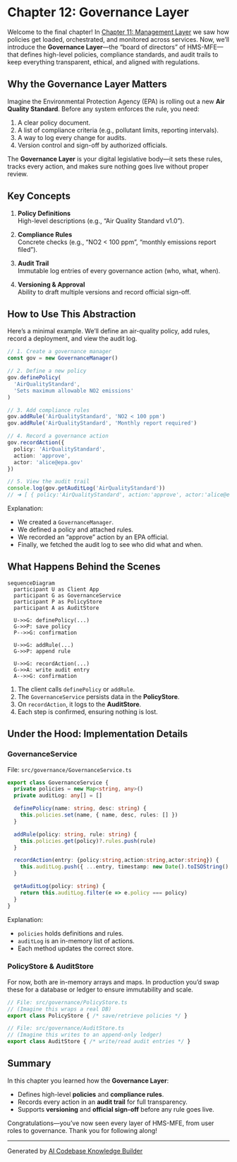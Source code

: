 # Chapter 12: Governance Layer

Welcome to the final chapter! In [Chapter 11: Management Layer](11_management_layer_.md) we saw how policies get loaded, orchestrated, and monitored across services. Now, we’ll introduce the **Governance Layer**—the “board of directors” of HMS-MFE—that defines high-level policies, compliance standards, and audit trails to keep everything transparent, ethical, and aligned with regulations.

## Why the Governance Layer Matters

Imagine the Environmental Protection Agency (EPA) is rolling out a new **Air Quality Standard**. Before any system enforces the rule, you need:

1. A clear policy document.
2. A list of compliance criteria (e.g., pollutant limits, reporting intervals).
3. A way to log every change for audits.
4. Version control and sign-off by authorized officials.

The **Governance Layer** is your digital legislative body—it sets these rules, tracks every action, and makes sure nothing goes live without proper review.

## Key Concepts

1. **Policy Definitions**  
   High-level descriptions (e.g., “Air Quality Standard v1.0”).

2. **Compliance Rules**  
   Concrete checks (e.g., “NO2 < 100 ppm”, “monthly emissions report filed”).

3. **Audit Trail**  
   Immutable log entries of every governance action (who, what, when).

4. **Versioning & Approval**  
   Ability to draft multiple versions and record official sign-off.

## How to Use This Abstraction

Here’s a minimal example. We’ll define an air-quality policy, add rules, record a deployment, and view the audit log.

```ts
// 1. Create a governance manager
const gov = new GovernanceManager()

// 2. Define a new policy
gov.definePolicy(
  'AirQualityStandard',
  'Sets maximum allowable NO2 emissions'
)

// 3. Add compliance rules
gov.addRule('AirQualityStandard', 'NO2 < 100 ppm')
gov.addRule('AirQualityStandard', 'Monthly report required')

// 4. Record a governance action
gov.recordAction({
  policy: 'AirQualityStandard',
  action: 'approve',
  actor: 'alice@epa.gov'
})

// 5. View the audit trail
console.log(gov.getAuditLog('AirQualityStandard'))
// ➜ [ { policy:'AirQualityStandard', action:'approve', actor:'alice@epa.gov', timestamp:'…' } ]
```

Explanation:
- We created a `GovernanceManager`.
- We defined a policy and attached rules.
- We recorded an “approve” action by an EPA official.
- Finally, we fetched the audit log to see who did what and when.

## What Happens Behind the Scenes

```mermaid
sequenceDiagram
  participant U as Client App
  participant G as GovernanceService
  participant P as PolicyStore
  participant A as AuditStore

  U->>G: definePolicy(...)
  G->>P: save policy
  P-->>G: confirmation

  U->>G: addRule(...)
  G->>P: append rule

  U->>G: recordAction(...)
  G->>A: write audit entry
  A-->>G: confirmation
```

1. The client calls `definePolicy` or `addRule`.  
2. The `GovernanceService` persists data in the **PolicyStore**.  
3. On `recordAction`, it logs to the **AuditStore**.  
4. Each step is confirmed, ensuring nothing is lost.

## Under the Hood: Implementation Details

### GovernanceService

File: `src/governance/GovernanceService.ts`

```ts
export class GovernanceService {
  private policies = new Map<string, any>()
  private auditLog: any[] = []

  definePolicy(name: string, desc: string) {
    this.policies.set(name, { name, desc, rules: [] })
  }

  addRule(policy: string, rule: string) {
    this.policies.get(policy)?.rules.push(rule)
  }

  recordAction(entry: {policy:string,action:string,actor:string}) {
    this.auditLog.push({ ...entry, timestamp: new Date().toISOString() })
  }

  getAuditLog(policy: string) {
    return this.auditLog.filter(e => e.policy === policy)
  }
}
```

Explanation:
- `policies` holds definitions and rules.
- `auditLog` is an in-memory list of actions.
- Each method updates the correct store.

### PolicyStore & AuditStore

For now, both are in-memory arrays and maps. In production you’d swap these for a database or ledger to ensure immutability and scale.

```ts
// File: src/governance/PolicyStore.ts
// (Imagine this wraps a real DB)
export class PolicyStore { /* save/retrieve policies */ }

// File: src/governance/AuditStore.ts
// (Imagine this writes to an append-only ledger)
export class AuditStore { /* write/read audit entries */ }
```

## Summary

In this chapter you learned how the **Governance Layer**:

- Defines high-level **policies** and **compliance rules**.  
- Records every action in an **audit trail** for full transparency.  
- Supports **versioning** and **official sign-off** before any rule goes live.

Congratulations—you’ve now seen every layer of HMS-MFE, from user roles to governance. Thank you for following along!

---

Generated by [AI Codebase Knowledge Builder](https://github.com/The-Pocket/Tutorial-Codebase-Knowledge)